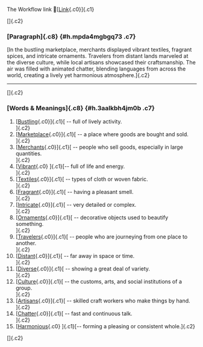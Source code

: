 The Workflow link
👏[[Link](https://www.google.com/url?q=http://www.google.com&sa=D&source=editors&ust=1756979357262824&usg=AOvVaw1-irQxzXRoLtarO8QzErh4){.c0}]{.c1}

[]{.c2}

### [Paragraph]{.c8} {#h.mpda4mgbgq73 .c7}

[In the bustling marketplace, merchants displayed vibrant textiles,
fragrant spices, and intricate ornaments. Travelers from distant lands
marveled at the diverse culture, while local artisans showcased their
craftsmanship. The air was filled with animated chatter, blending
languages from across the world, creating a lively yet harmonious
atmosphere.]{.c2}

------------------------------------------------------------------------

[]{.c2}

### [Words & Meanings]{.c8} {#h.3aalkbh4jm0b .c7}

1.  [[Bustling](https://www.google.com/url?q=http://www.google.com&sa=D&source=editors&ust=1756979357263861&usg=AOvVaw05RZ2Jbh9dBGTUG7KjJNeX){.c0}]{.c1}[ --
    full of lively activity.\
    ]{.c2}
2.  [[Marketplace](https://www.google.com/url?q=http://www.google.com&sa=D&source=editors&ust=1756979357264078&usg=AOvVaw0hPDPq4x-qmeDIQZYxphw8){.c0}]{.c1}[ --
    a place where goods are bought and sold.\
    ]{.c2}
3.  [[Merchants](https://www.google.com/url?q=http://www.google.com&sa=D&source=editors&ust=1756979357264295&usg=AOvVaw2eCIjojFRnfYQQqBwTJ0WF){.c0}]{.c1}[ --
    people who sell goods, especially in large quantities.\
    ]{.c2}
4.  [[Vibrant](https://www.google.com/url?q=http://www.google.com&sa=D&source=editors&ust=1756979357264503&usg=AOvVaw3knwlGNuIUf85T-x3XAnXM){.c0}
    ]{.c1}[-- full of life and energy.\
    ]{.c2}
5.  [[Textiles](https://www.google.com/url?q=http://www.google.com&sa=D&source=editors&ust=1756979357264681&usg=AOvVaw0YTqycmWMcdhvZv4yQnsmF){.c0}]{.c1}[ --
    types of cloth or woven fabric.\
    ]{.c2}
6.  [[Fragrant](https://www.google.com/url?q=http://www.google.com&sa=D&source=editors&ust=1756979357264849&usg=AOvVaw15YeeE89fwv6N-z5A9e3BQ){.c0}]{.c1}[ --
    having a pleasant smell.\
    ]{.c2}
7.  [[Intricate](https://www.google.com/url?q=http://www.google.com&sa=D&source=editors&ust=1756979357265010&usg=AOvVaw0MCjy-HNBzgNsIcspn3ePm){.c0}]{.c1}[ --
    very detailed or complex.\
    ]{.c2}
8.  [[Ornaments](https://www.google.com/url?q=http://www.google.com&sa=D&source=editors&ust=1756979357265206&usg=AOvVaw21E8OV_M0d0ptDDAqjwREb){.c0}]{.c1}[ --
    decorative objects used to beautify something.\
    ]{.c2}
9.  [[Travelers](https://www.google.com/url?q=http://www.google.com&sa=D&source=editors&ust=1756979357265420&usg=AOvVaw1fGSOCm4dEl_i_Wfiq7OCS){.c0}]{.c1}[ --
    people who are journeying from one place to another.\
    ]{.c2}
10. [[Distant](https://www.google.com/url?q=http://www.google.com&sa=D&source=editors&ust=1756979357265638&usg=AOvVaw2x-RSRMJgXfvhgoRJ3ayjY){.c0}]{.c1}[ --
    far away in space or time.\
    ]{.c2}
11. [[Diverse](https://www.google.com/url?q=http://www.google.com&sa=D&source=editors&ust=1756979357265817&usg=AOvVaw2_dy1775znM_BXka7WcLvj){.c0}]{.c1}[ --
    showing a great deal of variety.\
    ]{.c2}
12. [[Culture](https://www.google.com/url?q=http://www.google.com&sa=D&source=editors&ust=1756979357266051&usg=AOvVaw13wwwuPvfgcWujUA71yLJ3){.c0}]{.c1}[ --
    the customs, arts, and social institutions of a group.\
    ]{.c2}
13. [[Artisans](https://www.google.com/url?q=http://www.google.com&sa=D&source=editors&ust=1756979357266356&usg=AOvVaw3JizcKHlqTBy3ToKvUVy_t){.c0}]{.c1}[ --
    skilled craft workers who make things by hand.\
    ]{.c2}
14. [[Chatter](https://www.google.com/url?q=http://www.google.com&sa=D&source=editors&ust=1756979357266640&usg=AOvVaw0hE2c2L3M8rB1WMAVwNEAg){.c0}]{.c1}[ --
    fast and continuous talk.\
    ]{.c2}
15. [[Harmonious](https://www.google.com/url?q=http://www.google.com&sa=D&source=editors&ust=1756979357266881&usg=AOvVaw2NcQUcFvDC2xYOLJZc6FQ3){.c0}
    ]{.c1}[-- forming a pleasing or consistent whole.]{.c2}

[]{.c2}
